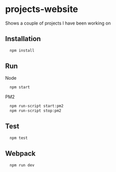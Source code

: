 # projects-website

Shows a couple of projects I have been working on

## Installation

```bash
  npm install
```

## Run

Node

```bash
  npm start
```

PM2

```bash
  npm run-script start:pm2
  npm run-script stop:pm2
```

## Test

```bash
  npm test
```

## Webpack

```bash
  npm run dev
```
